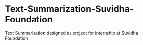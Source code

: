 # Text-Summarization-Suvidha-Foundation
Text Summarization designed as project for internship at Suvidha Foundation
